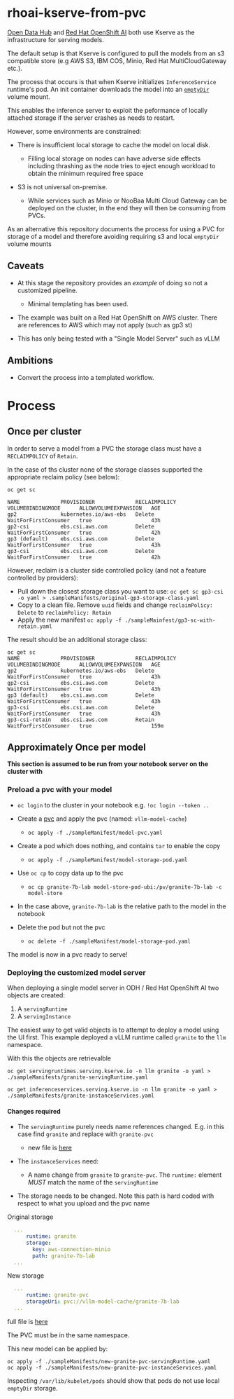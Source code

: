 # rhoai-kserve-from-pvc

[Open Data Hub](https://opendatahub.io/) and [Red Hat OpenShift AI](https://www.redhat.com/en/technologies/cloud-computing/openshift/openshift-ai) both use Kserve as the infrastructure for serving models.

The default setup is that Kserve is configured to pull the models from an s3 compatible store (e.g AWS S3, IBM COS, Minio, Red Hat MultiCloudGateway etc.).

The process that occurs is that when Kserve initializes `InferenceService` runtime's pod.
An init container downloads the model into an [`emptyDir`](https://kubernetes.io/docs/concepts/storage/volumes/#emptydir) volume mount.

This enables the inference server to exploit the peformance of locally attached storage if the server crashes as needs to restart.

However, some environments are constrained:

- There is insufficient local storage to cache the model on local disk.
  - Filling local storage on nodes can have adverse side effects including thrashing as the node tries to eject enough workload to obtain the minimum required free space

- S3 is not universal on-premise.
   - While services such as Minio or NooBaa Multi Cloud Gateway can be deployed on the cluster, in the end they will then be consuming from PVCs.

As an alternative this repository documents the process for using a PVC for storage of a model and therefore avoiding requiring s3 and local `emptyDir` volume mounts


## Caveats

- At this stage the repository provides an *example* of doing so not a customized pipeline.
  - Minimal templating has been used.

- The example was built on a Red Hat OpenShift on AWS cluster. There are references to AWS which may not apply (such as gp3 st)

- This has only being tested with a "Single Model Server" such as vLLM


## Ambitions
- Convert the process into a templated workflow.

# Process

## Once per cluster
In order to serve a model from a PVC the storage class must have a `RECLAIMPOLICY` of `Retain`.

In the case of ths cluster none of the storage classes supported the appropriate reclaim policy (see below):

```shell
oc get sc

NAME             PROVISIONER             RECLAIMPOLICY   VOLUMEBINDINGMODE      ALLOWVOLUMEEXPANSION   AGE
gp2              kubernetes.io/aws-ebs   Delete          WaitForFirstConsumer   true                   43h
gp2-csi          ebs.csi.aws.com         Delete          WaitForFirstConsumer   true                   42h
gp3 (default)    ebs.csi.aws.com         Delete          WaitForFirstConsumer   true                   43h
gp3-csi          ebs.csi.aws.com         Delete          WaitForFirstConsumer   true                   42h
```

However, reclaim is a cluster side controlled policy (and not a feature controlled by providers):

- Pull down the closest storage class you want to use: `oc get sc gp3-csi -o yaml > .sampleManifests/original-gp3-storage-class.yaml`
- Copy to a clean file. Remove `uuid` fields and change `reclaimPolicy: Delete` to `reclaimPolicy: Retain`
- Apply the new manifest `oc apply -f ./sampleMainfest/gp3-sc-with-retain.yaml`

The result should be an additional storage class:

```shell
oc get sc
NAME             PROVISIONER             RECLAIMPOLICY   VOLUMEBINDINGMODE      ALLOWVOLUMEEXPANSION   AGE
gp2              kubernetes.io/aws-ebs   Delete          WaitForFirstConsumer   true                   43h
gp2-csi          ebs.csi.aws.com         Delete          WaitForFirstConsumer   true                   43h
gp3 (default)    ebs.csi.aws.com         Delete          WaitForFirstConsumer   true                   43h
gp3-csi          ebs.csi.aws.com         Delete          WaitForFirstConsumer   true                   43h
gp3-csi-retain   ebs.csi.aws.com         Retain          WaitForFirstConsumer   true                   159m
```

## Approximately Once per model

**This section is assumed to be run from your notebook server on the cluster with**

### Preload a pvc with your model

- `oc login` to the cluster in your notebook e.g. `!oc login --token .. `

- Create a [pvc](./sampleManifests/model-pvc.yaml) and apply the pvc (named: `vllm-model-cache`)
   -  `oc apply -f ./sampleManifest/model-pvc.yaml`

- Create a pod which does nothing, and contains `tar` to enable the copy 
  - `oc apply -f ./sampleManifest/model-storage-pod.yaml`

- Use `oc cp` to copy data up to the pvc
  - `oc cp granite-7b-lab model-store-pod-ubi:/pv/granite-7b-lab -c model-store`

- In the case above, `granite-7b-lab` is the relative path to the model in the notebook

- Delete the pod but not the pvc
  - `oc delete -f ./sampleManifest/model-storage-pod.yaml`

The model is now in a pvc ready to serve!

### Deploying the customized model server

When deploying a single model server in ODH / Red Hat OpenShift AI two objects are created:

1. A `servingRuntime`
2. A `servingInstance`

The easiest way to get valid objects is to attempt to deploy a model using the UI first.
This example deployed a vLLM runtime called `granite` to the `llm` namespace.

With this the objects are retrievalble 

```shell
oc get servingruntimes.serving.kserve.io -n llm granite -o yaml > ./sampleManifests/granite-servingRuntime.yaml

oc get inferenceservices.serving.kserve.io -n llm granite -o yaml > ./sampleManifests/granite-instanceServices.yaml
```

#### Changes required

- The `servingRuntime` purely needs name references changed. E.g. in this case find `granite` and replace with `granite-pvc`
  - new file is [here](./sampleManifests/new-granite-pvc-servingRuntime.yaml)

- The `instanceServices` need:
  - A name change from `granite` to `granite-pvc`. The `runtime:` element *MUST* match the name of the `servingRuntime`
- The storage needs to be changed. Note this path is hard coded with respect to what you upload and the pvc name

Original storage
```yaml
  ...
      runtime: granite
      storage:
        key: aws-connection-minio
        path: granite-7b-lab
  ...
```

New storage

```yaml
  ...
      runtime: granite-pvc
      storageUri: pvc://vllm-model-cache/granite-7b-lab
  ...
```



full file is [here](sampleManifests/new-granite-pvc-instanceServices.yaml)

The PVC must be in the same namespace.

This new model can be applied by:

```shell
oc apply -f ./sampleManifests/new-granite-pvc-servingRuntime.yaml
oc apply -f ./sampleManifests/new-granite-pvc-instanceServices.yaml
```

Inspecting `/var/lib/kubelet/pods` should show that pods do not use local `emptyDir` storage.
